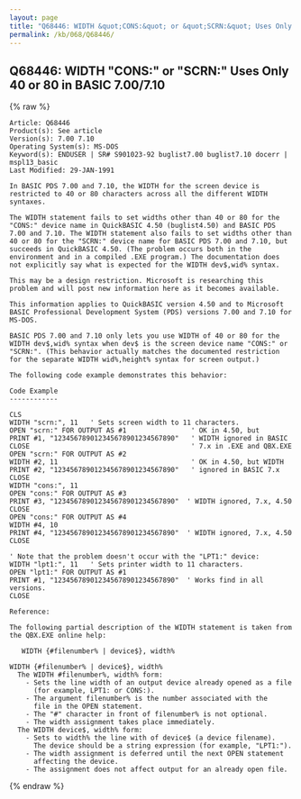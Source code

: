 ```yaml
---
layout: page
title: "Q68446: WIDTH &quot;CONS:&quot; or &quot;SCRN:&quot; Uses Only 40 or 80 in BASIC 7.00/7.10"
permalink: /kb/068/Q68446/
---
```


## Q68446: WIDTH &quot;CONS:&quot; or &quot;SCRN:&quot; Uses Only 40 or 80 in BASIC 7.00/7.10

{% raw %}

	Article: Q68446
	Product(s): See article
	Version(s): 7.00 7.10
	Operating System(s): MS-DOS
	Keyword(s): ENDUSER | SR# S901023-92 buglist7.00 buglist7.10 docerr | mspl13_basic
	Last Modified: 29-JAN-1991
	
	In BASIC PDS 7.00 and 7.10, the WIDTH for the screen device is
	restricted to 40 or 80 characters across all the different WIDTH
	syntaxes.
	
	The WIDTH statement fails to set widths other than 40 or 80 for the
	"CONS:" device name in QuickBASIC 4.50 (buglist4.50) and BASIC PDS
	7.00 and 7.10. The WIDTH statement also fails to set widths other than
	40 or 80 for the "SCRN:" device name for BASIC PDS 7.00 and 7.10, but
	succeeds in QuickBASIC 4.50. (The problem occurs both in the
	environment and in a compiled .EXE program.) The documentation does
	not explicitly say what is expected for the WIDTH dev$,wid% syntax.
	
	This may be a design restriction. Microsoft is researching this
	problem and will post new information here as it becomes available.
	
	This information applies to QuickBASIC version 4.50 and to Microsoft
	BASIC Professional Development System (PDS) versions 7.00 and 7.10 for
	MS-DOS.
	
	BASIC PDS 7.00 and 7.10 only lets you use WIDTH of 40 or 80 for the
	WIDTH dev$,wid% syntax when dev$ is the screen device name "CONS:" or
	"SCRN:". (This behavior actually matches the documented restriction
	for the separate WIDTH wid%,height% syntax for screen output.)
	
	The following code example demonstrates this behavior:
	
	Code Example
	------------
	
	CLS
	WIDTH "scrn:", 11   ' Sets screen width to 11 characters.
	OPEN "scrn:" FOR OUTPUT AS #1                ' OK in 4.50, but
	PRINT #1, "123456789012345678901234567890"   ' WIDTH ignored in BASIC
	CLOSE                                        ' 7.x in .EXE and QBX.EXE
	OPEN "scrn:" FOR OUTPUT AS #2
	WIDTH #2, 11                                 ' OK in 4.50, but WIDTH
	PRINT #2, "123456789012345678901234567890"   ' ignored in BASIC 7.x
	CLOSE
	WIDTH "cons:", 11
	OPEN "cons:" FOR OUTPUT AS #3
	PRINT #3, "123456789012345678901234567890"  ' WIDTH ignored, 7.x, 4.50
	CLOSE
	OPEN "cons:" FOR OUTPUT AS #4
	WIDTH #4, 10
	PRINT #4, "123456789012345678901234567890"  ' WIDTH ignored, 7.x, 4.50
	CLOSE
	
	' Note that the problem doesn't occur with the "LPT1:" device:
	WIDTH "lpt1:", 11   ' Sets printer width to 11 characters.
	OPEN "lpt1:" FOR OUTPUT AS #1
	PRINT #1, "123456789012345678901234567890"  ' Works find in all versions.
	CLOSE
	
	Reference:
	
	The following partial description of the WIDTH statement is taken from
	the QBX.EXE online help:
	
	   WIDTH {#filenumber% | device$}, width%
	
	WIDTH {#filenumber% | device$}, width%
	  The WIDTH #filenumber%, width% form:
	    - Sets the line width of an output device already opened as a file
	      (for example, LPT1: or CONS:).
	    - The argument filenumber% is the number associated with the
	      file in the OPEN statement.
	    - The "#" character in front of filenumber% is not optional.
	    - The width assignment takes place immediately.
	  The WIDTH device$, width% form:
	    - Sets to width% the line with of device$ (a device filename).
	      The device should be a string expression (for example, "LPT1:").
	    - The width assignment is deferred until the next OPEN statement
	      affecting the device.
	    - The assignment does not affect output for an already open file.

{% endraw %}
